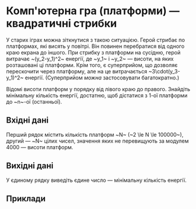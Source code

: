 ﻿# Комп'ютерна гра (платформи) — квадратичні стрибки

У старих іграх можна зіткнутися з такою ситуацією. Герой стрибає по платформах, які висять у повітрі.
Він повинен перебратися від одного краю екрана до іншого. При стрибку з платформи на сусідню,
герой витрачає ~(y_2-y_1)^2~ енергії,
де ~y_1~ і ~y_2~ —
висоти, на яких розташовані ці платформи.
Крім того, є суперприйом, що дозволяє перескочити через платформу,
але на це витрачається ~3\cdot(y_3-y_1)^2~ енергії.
(Суперприйом *можна* застосовувати багатократно.)

Відомі висоти платформ у порядку від лівого краю до правого. Знайдіть мінімальну кількість енергії,
достатню, щоб дістатися з 1-ої платформи до ~n~-ої (останньої).

## Вхідні дані
Перший рядок містить кількість платформ ~N~ (~2 \le N \le 100000~),
другий — ~N~ цілих чисел,
значення яких не перевищують за модулем 4000 —
висоти платформ.

## Вихідні дані
У єдиному рядку виведіть єдине число — мінімальну кількість енергії.

## Приклади
